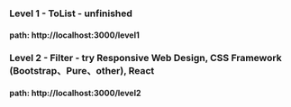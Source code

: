 ### Level 1 - ToList - unfinished
####    path: http://localhost:3000/level1
### Level 2 - Filter - try Responsive Web Design, CSS Framework (Bootstrap、Pure、other), React
####    path: http://localhost:3000/level2
